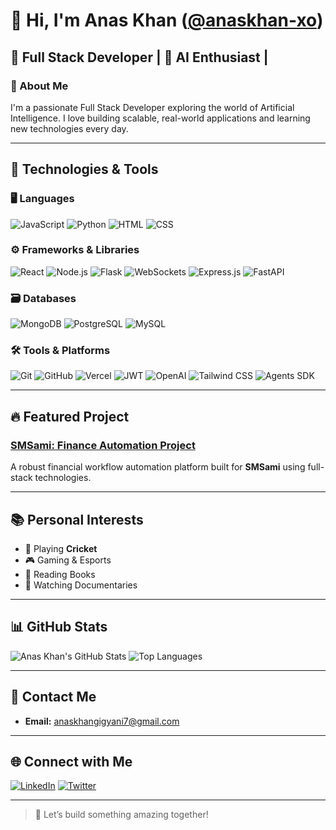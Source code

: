 
# 👋 Hi, I'm **Anas Khan** ([@anaskhan-xo](https://github.com/anaskhan-xo))

## 💼 Full Stack Developer | 🤖 AI Enthusiast | 

### 🧠 About Me
I'm a passionate Full Stack Developer exploring the world of Artificial Intelligence. I love building scalable, real-world applications and learning new technologies every day.

---

## 🚀 Technologies & Tools

### 🖥️ Languages
![JavaScript](https://img.shields.io/badge/JavaScript-F7DF1E?logo=javascript&logoColor=black)
![Python](https://img.shields.io/badge/Python-3776AB?logo=python&logoColor=white)
![HTML](https://img.shields.io/badge/HTML5-E34F26?logo=html5&logoColor=white)
![CSS](https://img.shields.io/badge/CSS3-1572B6?logo=css3&logoColor=white)

### ⚙️ Frameworks & Libraries
![React](https://img.shields.io/badge/React-61DAFB?logo=react&logoColor=black)
![Node.js](https://img.shields.io/badge/Node.js-339933?logo=node.js&logoColor=white)
![Flask](https://img.shields.io/badge/Flask-000000?logo=flask&logoColor=white)
![WebSockets](https://img.shields.io/badge/WebSockets-010101?logo=websockets&logoColor=white)
![Express.js](https://img.shields.io/badge/Express.js-000000?logo=express&logoColor=white)
![FastAPI](https://img.shields.io/badge/FastAPI-009688?logo=fastapi&logoColor=white)

### 🗃️ Databases
![MongoDB](https://img.shields.io/badge/MongoDB-47A248?logo=mongodb&logoColor=white)
![PostgreSQL](https://img.shields.io/badge/PostgreSQL-336791?logo=postgresql&logoColor=white)
![MySQL](https://img.shields.io/badge/MySQL-4479A1?logo=mysql&logoColor=white)

### 🛠️ Tools & Platforms
![Git](https://img.shields.io/badge/Git-F05032?logo=git&logoColor=white)
![GitHub](https://img.shields.io/badge/GitHub-181717?logo=github&logoColor=white)
![Vercel](https://img.shields.io/badge/Vercel-000000?logo=vercel&logoColor=white)
![JWT](https://img.shields.io/badge/JWT-000000?logo=jsonwebtokens&logoColor=white)
![OpenAI](https://img.shields.io/badge/OpenAI-412991?logo=openai&logoColor=white)
![Tailwind CSS](https://img.shields.io/badge/Tailwind_CSS-38B2AC?logo=tailwind-css&logoColor=white)
![Agents SDK](https://img.shields.io/badge/OpenAI%20Agents%20SDK-000000?logo=openai&logoColor=white)

---

## 🔥 Featured Project

### [SMSami: Finance Automation Project](https://github.com/your-repo-link)
A robust financial workflow automation platform built for **SMSami** using full-stack technologies.

---

## 📚 Personal Interests

- 🏏 Playing **Cricket**
- 🎮 Gaming & Esports
- 📘 Reading Books
- 🎥 Watching Documentaries

---

## 📊 GitHub Stats

![Anas Khan's GitHub Stats](https://github-readme-stats.vercel.app/api?username=anaskhan-xo&show_icons=true&theme=github_dark)
![Top Languages](https://github-readme-stats.vercel.app/api/top-langs/?username=anaskhan-xo&layout=compact&theme=github_dark)

---

## 📧 Contact Me

- **Email:** [anaskhangigyani7@gmail.com](mailto:anaskhangigyani7@gmail.com)

---

## 🌐 Connect with Me

[![LinkedIn](https://img.shields.io/badge/-LinkedIn-blue?logo=linkedin&logoColor=white)](https://www.linkedin.com/in/xyz)
[![Twitter](https://img.shields.io/badge/-Twitter-1DA1F2?logo=twitter&logoColor=white)](https://twitter.com/xyz)

---

> 🚀 Let’s build something amazing together!
